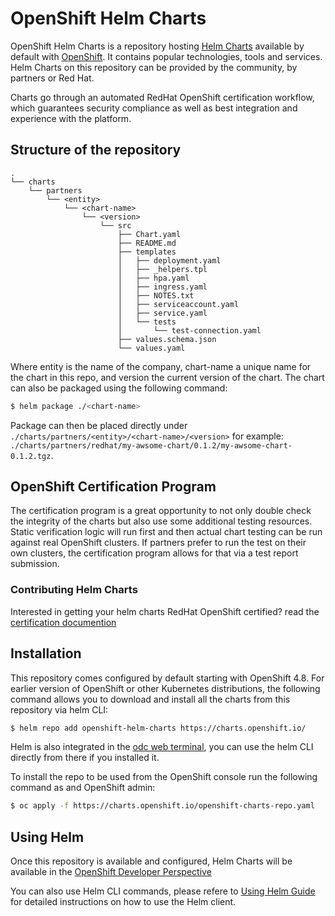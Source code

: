 # OpenShift Helm Charts

OpenShift Helm Charts is a repository hosting [Helm Charts](https://github.com/helm/helm) available by default with [OpenShift](https://www.openshift.com/). It contains popular technologies, tools and services. Helm Charts on this repository can be provided by the community, by partners or Red Hat. 

Charts go through an automated RedHat OpenShift certification workflow, which guarantees security compliance as well as best integration and experience with the platform.

## Structure of the repository

```
.
└── charts
    └── partners
        └── <entity>
            └── <chart-name>
                └── <version>
                    └── src
                        ├── Chart.yaml
                        ├── README.md
                        ├── templates
                        │   ├── deployment.yaml
                        │   ├── _helpers.tpl
                        │   ├── hpa.yaml
                        │   ├── ingress.yaml
                        │   ├── NOTES.txt
                        │   ├── serviceaccount.yaml
                        │   ├── service.yaml
                        │   └── tests
                        │       └── test-connection.yaml
                        ├── values.schema.json
                        └── values.yaml
```

Where entity is the name of the company, chart-name a unique name for the chart in this repo, and version the current version of the chart. The chart can also be packaged using the following command:

```bash
$ helm package ./<chart-name>
```

Package can then be placed directly under `./charts/partners/<entity>/<chart-name>/<version>` for example: `./charts/partners/redhat/my-awsome-chart/0.1.2/my-awsome-chart-0.1.2.tgz`.

## OpenShift Certification Program

The certification program is a great opportunity to not only double check the integrity of the charts but also use some additional testing resources. Static verification logic will run first and then actual chart testing can be run against real OpenShift clusters. If partners prefer to run the test on their own clusters, the certification program allows for that via a test report submission. 

### Contributing Helm Charts 

Interested in getting your helm charts RedHat OpenShift certified? read the [certification documention](https://github.com/openshift-helm-charts/charts/tree/main/docs)

## Installation

This repository comes configured by default starting with OpenShift 4.8. For earlier version of OpenShift or other Kubernetes distributions, the following command allows you to download and install all the charts from this repository via helm CLI:

```bash
$ helm repo add openshift-helm-charts https://charts.openshift.io/
```

Helm is also integrated in the [odc web terminal](https://docs.openshift.com/container-platform/latest/web_console/odc-about-web-terminal.html), you can use the helm CLI directly from there if you installed it.

To install the repo to be used from the OpenShift console run the following command as and OpenShift admin:
```bash
$ oc apply -f https://charts.openshift.io/openshift-charts-repo.yaml
```

## Using Helm

Once this repository is available and configured, Helm Charts will be available in the [OpenShift Developer Perspective](https://docs.openshift.com/container-platform/latest/applications/application_life_cycle_management/odc-working-with-helm-charts-using-developer-perspective.html)

You can also use Helm CLI commands, please refere to [Using Helm Guide](https://helm.sh/docs/intro/using_helm/) for detailed instructions on how to use the Helm client.
